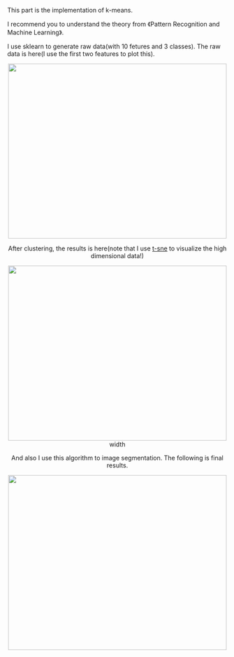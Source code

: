 This part is the implementation of k-means. 

I recommend you to understand the theory from 《Pattern Recognition and Machine Learning》.

I use sklearn to generate raw data(with 10 fetures and 3 classes). The raw data is here(I use the first two features to plot this).

<div align=center>
 <img src="https://github.com/liziniu/machine_learning_2018_spring/blob/master/k-means/raw%20data.png" width="500", height="400" />
<div>


After clustering, the results is here(note that I use [t-sne](https://github.com/liziniu/machine_learning_2018_spring/blob/master/k-means/t-sne-tutorial.ipynb) to visualize the high dimensional data!)



<div align=center>
 <img src="https://github.com/liziniu/machine_learning_2018_spring/blob/master/k-means/k-means%20results.png" width="500" height="400"/>
<div>width


And also I use this algorithm to image segmentation. The following is final results.

<div align=center>
 <img src="https://github.com/liziniu/machine_learning_2018_spring/blob/master/k-means/image_segementation.png" width="500" height="400"/>
<div>
  
